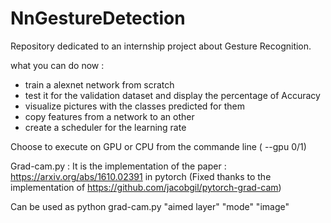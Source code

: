 # NnGestureDetection

Repository dedicated to an internship project about Gesture Recognition.

what you can do now :
- train a alexnet network from scratch
- test it for the validation dataset and display the percentage of Accuracy
- visualize pictures with the classes predicted for them
- copy features from a network to an other
- create a scheduler for the learning rate

Choose to execute on GPU or CPU from the commande line ( --gpu 0/1)

Grad-cam.py : It is the implementation of the paper : https://arxiv.org/abs/1610.02391 in pytorch
(Fixed thanks to the implementation of https://github.com/jacobgil/pytorch-grad-cam)

Can be used as python grad-cam.py "aimed layer" "mode" "image"
